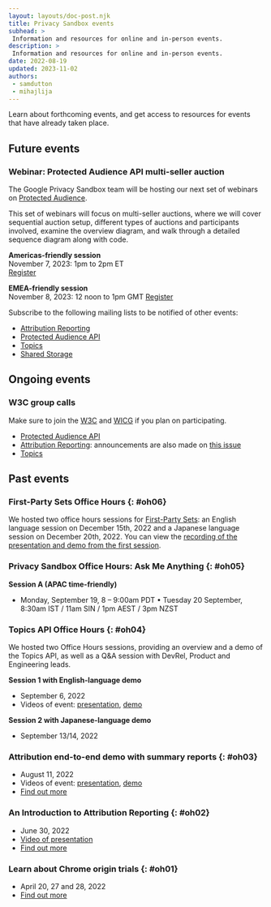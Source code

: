 ```yaml
---
layout: layouts/doc-post.njk
title: Privacy Sandbox events
subhead: >
 Information and resources for online and in-person events.
description: >
 Information and resources for online and in-person events.
date: 2022-08-19
updated: 2023-11-02
authors:
 - samdutton
 - mihajlija
---
```


Learn about forthcoming events, and get access to resources for events that have
already taken place.

## Future events

### Webinar: Protected Audience API multi-seller auction

The Google Privacy Sandbox team will be hosting our next set of webinars on [Protected
Audience](/docs/privacy-sandbox/protected-audience/). 

This set of webinars will focus on multi-seller auctions, where we will cover sequential auction
setup, different types of auctions and participants involved, examine the overview diagram, and walk
through a detailed sequence diagram along with code. 

**Americas-friendly session**   
November 7, 2023: 1pm to 2pm ET  
[Register](https://rsvp.withgoogle.com/events/protected-audience-multisellerauction-amer_a27cb5)

**EMEA-friendly session**  
November 8, 2023: 12 noon to 1pm GMT 
[Register](https://rsvp.withgoogle.com/events/protected-audience-multisellerauction-emea_a27cb5_339693)

Subscribe to the following mailing lists to be notified of other events:

* [Attribution Reporting](https://groups.google.com/u/2/a/chromium.org/g/attribution-reporting-api-dev)
* [Protected Audience API](https://groups.google.com/u/2/a/chromium.org/g/fledge-api-announce)
* [Topics](https://groups.google.com/u/2/a/chromium.org/g/topics-api-announce)
* [Shared Storage](https://groups.google.com/a/chromium.org/g/shared-storage-api-announcements)

## Ongoing events

### W3C group calls

Make sure to join the [W3C](https://www.w3.org/participate/) and [WICG](https://www.w3.org/community/wicg/) 
if you plan on participating.

* [Protected Audience API](https://github.com/WICG/turtledove/tree/main/meetings)
* [Attribution Reporting](https://github.com/WICG/attribution-reporting-api/tree/main/meetings): 
announcements are also made on [this issue](https://github.com/WICG/attribution-reporting-api/issues/80)
* [Topics](https://github.com/patcg-individual-drafts/topics/issues/115#issue-1442748960)

## Past events

### First-Party Sets Office Hours {: #oh06}

We hosted two office hours sessions for [First-Party Sets](/docs/privacy-sandbox/first-party-sets/): an English language session on December 15th, 2022 and a Japanese language session on December 20th, 2022. You can view the [recording of the presentation and demo from the first session](https://drive.google.com/file/d/1riGrGwP5cyz3q4IcDjV5kulOK48OJV2S/view?usp=share_link).

### Privacy Sandbox Office Hours: Ask Me Anything {: #oh05}

**Session A (APAC time-friendly)** 

* Monday, September 19, 8 – 9:00am PDT • Tuesday 20 September, 8:30am IST / 11am SIN / 1pm AEST / 3pm NZST

### Topics API Office Hours {: #oh04}

We hosted two Office Hours sessions, providing an overview and a demo of the Topics API, 
as well as a Q&A session with DevRel, Product and Engineering leads. 

**Session 1 with English-language demo**

* September 6, 2022 
* Videos of event: [presentation](https://drive.google.com/file/d/1831_uKSlTwnSzYNjpp9pkDEniDA_Q9lF), 
[demo](https://drive.google.com/file/d/1dmpMKLJcGNe56M6ECRdRYhuITTv9YUDV)

**Session 2 with Japanese-language demo** 

* September 13/14, 2022

### Attribution end-to-end demo with summary reports {: #oh03}

* August 11, 2022
* Videos of event: [presentation](https://drive.google.com/file/d/18RGEx_mrhDJuMsLUK1BZ0cK5FSZRAAqh/view), 
[demo](https://drive.google.com/file/d/1hmHoM3xyU4eLTJ1dM7_E8x-u6nZgim1O/view)
* [Find out more](https://groups.google.com/a/chromium.org/g/attribution-reporting-api-dev/c/s3QYro6SjeE/m/R6jI9TseAgAJ)

### An Introduction to Attribution Reporting {: #oh02}

* June 30, 2022
* [Video of presentation](https://drive.google.com/file/d/1EVCw6MTz3JIdkno2lICN6q7gNrmZBYGf/view?pli=1)
* [Find out more](https://groups.google.com/u/2/a/chromium.org/g/attribution-reporting-api-dev/c/NLbPwiwj3BE)

### Learn about Chrome origin trials {: #oh01}

* April 20, 27 and 28, 2022
* [Find out more](/blog/privacy-sandbox-office-hours-1/)
